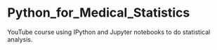 # Python_for_Medical_Statistics
YouTube course using IPython and Jupyter notebooks to do statistical analysis.
